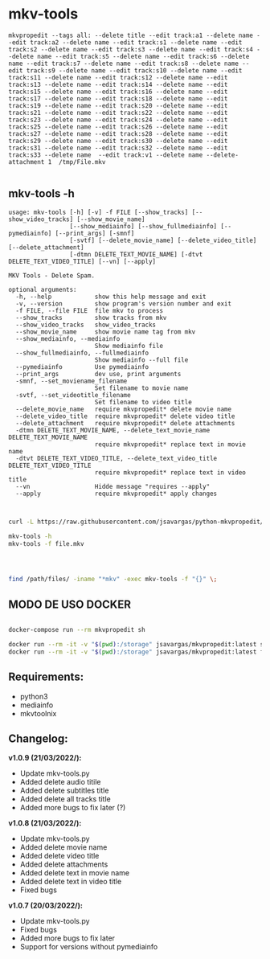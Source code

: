 # mkv-tools

```
mkvpropedit --tags all: --delete title --edit track:a1 --delete name --edit track:a2 --delete name --edit track:s1 --delete name --edit track:s2 --delete name --edit track:s3 --delete name --edit track:s4 --delete name --edit track:s5 --delete name --edit track:s6 --delete name --edit track:s7 --delete name --edit track:s8 --delete name --edit track:s9 --delete name --edit track:s10 --delete name --edit track:s11 --delete name --edit track:s12 --delete name --edit track:s13 --delete name --edit track:s14 --delete name --edit track:s15 --delete name --edit track:s16 --delete name --edit track:s17 --delete name --edit track:s18 --delete name --edit track:s19 --delete name --edit track:s20 --delete name --edit track:s21 --delete name --edit track:s22 --delete name --edit track:s23 --delete name --edit track:s24 --delete name --edit track:s25 --delete name --edit track:s26 --delete name --edit track:s27 --delete name --edit track:s28 --delete name --edit track:s29 --delete name --edit track:s30 --delete name --edit track:s31 --delete name --edit track:s32 --delete name --edit track:s33 --delete name  --edit track:v1 --delete name --delete-attachment 1  /tmp/File.mkv


```

## mkv-tools -h

```
usage: mkv-tools [-h] [-v] -f FILE [--show_tracks] [--show_video_tracks] [--show_movie_name] 
                 [--show_mediainfo] [--show_fullmediainfo] [--pymediainfo] [--print_args] [-smnf] 
                 [-svtf] [--delete_movie_name] [--delete_video_title] [--delete_attachment] 
                 [-dtmn DELETE_TEXT_MOVIE_NAME] [-dtvt DELETE_TEXT_VIDEO_TITLE] [--vn] [--apply]

MKV Tools - Delete Spam.

optional arguments:
  -h, --help            show this help message and exit
  -v, --version         show program's version number and exit
  -f FILE, --file FILE  file mkv to process
  --show_tracks         show tracks from mkv
  --show_video_tracks   show_video_tracks
  --show_movie_name     show movie name tag from mkv
  --show_mediainfo, --mediainfo
                        Show mediainfo file
  --show_fullmediainfo, --fullmediainfo
                        Show mediainfo --full file
  --pymediainfo         Use pymediainfo
  --print_args          dev use, print arguments
  -smnf, --set_moviename_filename
                        Set filename to movie name
  -svtf, --set_videotitle_filename
                        Set filename to video title
  --delete_movie_name   require mkvpropedit* delete movie name
  --delete_video_title  require mkvpropedit* delete video title
  --delete_attachment   require mkvpropedit* delete attachments
  -dtmn DELETE_TEXT_MOVIE_NAME, --delete_text_movie_name DELETE_TEXT_MOVIE_NAME
                        require mkvpropedit* replace text in movie name
  -dtvt DELETE_TEXT_VIDEO_TITLE, --delete_text_video_title DELETE_TEXT_VIDEO_TITLE
                        require mkvpropedit* replace text in video title
  --vn                  Hidde message "requires --apply"
  --apply               require mkvpropedit* apply changes


```

```bash

curl -L https://raw.githubusercontent.com/jsavargas/python-mkvpropedit/master/mkv-tools/mkv-tools.py -o /usr/local/bin/mkv-tools && chmod +x /usr/local/bin/mkv-tools

mkv-tools -h
mkv-tools -f file.mkv




find /path/files/ -iname "*mkv" -exec mkv-tools -f "{}" \;

```

## MODO DE USO DOCKER


```bash

docker-compose run --rm mkvpropedit sh

docker run --rm -it -v "$(pwd):/storage" jsavargas/mkvpropedit:latest sh
docker run --rm -it -v "$(pwd):/storage" jsavargas/mkvpropedit:latest find /tmp -iname "*.mkv" -exec mkv-tools -f "{}" \;
 ```

## **Requirements:**
- python3
- mediainfo
- mkvtoolnix

## **Changelog:**

**v1.0.9 (21/03/2022/):**
- Update mkv-tools.py
- Added delete audio titile 
- Added delete subtitles title 
- Added delete all tracks title 
- Added more bugs to fix later (?)

**v1.0.8 (21/03/2022/):**
- Update mkv-tools.py
- Added delete movie name 
- Added delete video title 
- Added delete attachments 
- Added delete text in movie name
- Added delete text in video title
- Fixed bugs

**v1.0.7 (20/03/2022/):**
- Update mkv-tools.py
- Fixed bugs
- Added more bugs to fix later
- Support for versions without pymediainfo


